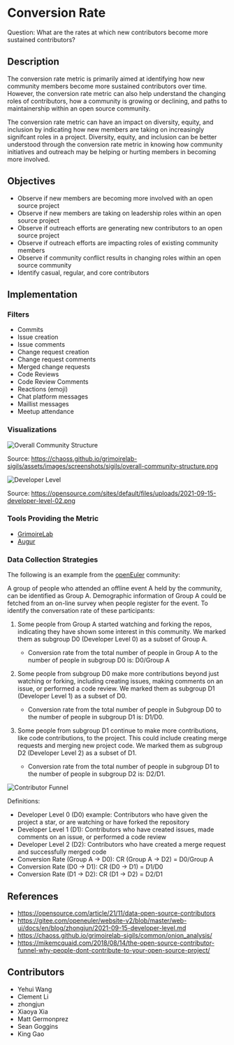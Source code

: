 # Conversion Rate 

Question: What are the rates at which new contributors become more sustained contributors? 
 

## Description 

The conversion rate metric is primarily aimed at identifying how new community members become more sustained contributors over time. However, the conversion rate metric can also help understand the changing roles of contributors, how a community is growing or declining, and paths to maintainership within an open source community.  

The conversion rate metric can have an impact on diversity, equity, and inclusion by indicating how new members are taking on increasingly signifcant roles in a project. Diversity, equity, and inclusion can be better understood through the conversion rate metric in knowing how community initiatives and outreach may be  helping or hurting members in becoming more involved. 
 

## Objectives

- Observe if new members are becoming more involved with an open source project  
- Observe if new members are taking on leadership roles within an open source project  
- Observe if outreach efforts are generating new contributors to an open source project 
- Observe if outreach efforts are impacting roles of existing community members 
- Observe if community conflict results in changing roles within an open source community 
- Identify casual, regular, and core contributors  

## Implementation 


### Filters

- Commits  
- Issue creation
- Issue comments
- Change request creation
- Change request comments
- Merged change requests 
- Code Reviews
- Code Review Comments
- Reactions (emoji)
- Chat platform messages
- Maillist messages
- Meetup attendance 

### Visualizations 

![Overall Community Structure](https://github.com/chaoss/wg-evolution/blob/main/focus-areas/community-growth/images/structure.png)

Source: https://chaoss.github.io/grimoirelab-sigils/assets/images/screenshots/sigils/overall-community-structure.png  


![Developer Level](https://github.com/chaoss/wg-evolution/blob/main/focus-areas/community-growth/images/level.png)

Source: https://opensource.com/sites/default/files/uploads/2021-09-15-developer-level-02.png  

### Tools Providing the Metric 

- [GrimoireLab](https://github.com/chaoss/grimoirelab)
- [Augur](https://github.com/chaoss/augur)

### Data Collection Strategies 

The following is an example from the [openEuler](https://www.openeuler.org/en/) community:  

A group of people who attended an offline event A held by the community, can be identified as Group A. Demographic information of Group A could be fetched from an on-line survey when people register for the event. To identify the conversation rate of these participants:

1) Some people from Group A started watching and forking the repos, indicating they have shown some interest in this community. We marked them as subgroup D0 (Developer Level 0) as a subset of Group A.
    - Conversion rate from the total number of people in Group A to the number of people in subgroup D0 is: D0/Group A 

2) Some people from subgroup D0 make more contributions beyond just watching or forking, including creating issues, making comments on an issue, or performed a code review. We marked them as subgroup D1 (Developer Level 1) as a subset of D0.
    - Conversion rate from the total number of people in Subgroup D0 to the number of people in subgroup D1 is: D1/D0. 

3) Some people from subgroup D1 continue to make more contributions, like code contributions, to the project. This could include creating merge requests and merging new project code. We marked them as subgroup D2 (Developer Level 2) as a subset of D1.
    - Conversion rate from the total number of people in subgroup D1 to the number of people in subgroup D2 is: D2/D1. 

![Contributor Funnel](https://github.com/chaoss/wg-evolution/blob/main/focus-areas/community-growth/images/funnel.png)

Definitions:  
- Developer Level 0 (D0) example: Contributors who have given the project a star, or are watching or have forked the repository 
- Developer Level 1 (D1): Contributors who have created issues, made comments on an issue, or performed a code review 
- Developer Level 2 (D2): Contributors who have created a merge request and successfully merged code 
- Conversion Rate (Group A -> D0): CR (Group A -> D2) = D0/Group A 
- Conversion Rate (D0 -> D1): CR (D0 -> D1) = D1/D0 
- Conversion Rate (D1 -> D2): CR (D1 -> D2) = D2/D1 

## References 
- https://opensource.com/article/21/11/data-open-source-contributors
- https://gitee.com/openeuler/website-v2/blob/master/web-ui/docs/en/blog/zhongjun/2021-09-15-developer-level.md  
- https://chaoss.github.io/grimoirelab-sigils/common/onion_analysis/ 
- https://mikemcquaid.com/2018/08/14/the-open-source-contributor-funnel-why-people-dont-contribute-to-your-open-source-project/  

## Contributors 
- Yehui Wang 
- Clement Li 
- zhongjun 
- Xiaoya Xia 
- Matt Germonprez  
- Sean Goggins  
- King Gao  
